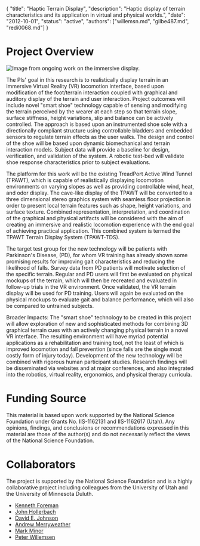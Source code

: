 {
	"title": "Haptic Terrain Display",
	"description": "Haptic display of terrain characteristics and its application in virtual and physical worlds.",
	"date": "2012-10-01",
	"status": "active",
	"authors": ["willemsn.md", "gilbe487.md", "redi0068.md"]
}

Project Overview
================

![Image from ongoing work on the immersive display.](http://d.umn.edu/~sivelab/media/hapticTerrain_011314.jpg "Haptic Terrain Stereo Display System")

The PIs' goal in this research is to realistically display terrain in
an immersive Virtual Reality (VR) locomotion interface, based upon
modification of the foot/terrain interaction coupled with graphical
and auditory display of the terrain and user interaction. Project
outcomes will include novel "smart shoe" technology capable of sensing
and modifying the terrain perceived by the wearer at each step so that
terrain slope, surface stiffness, height variations, slip and balance
can be actively controlled. The approach is based upon an instrumented
shoe sole with a directionally compliant structure using controllable
bladders and embedded sensors to regulate terrain effects as the user
walks. The design and control of the shoe will be based upon dynamic
biomechanical and terrain interaction models. Subject data will
provide a baseline for design, verification, and validation of the
system. A robotic test-bed will validate shoe response characteristics
prior to subject evaluations.

The platform for this work will be the existing TreadPort Active Wind
Tunnel (TPAWT), which is capable of realistically displaying
locomotion environments on varying slopes as well as providing
controllable wind, heat, and odor display. The cave-like display of
the TPAWT will be converted to a three dimensional stereo graphics
system with seamless floor projection in order to present local
terrain features such as shape, height variations, and surface
texture. Combined representation, interpretation, and coordination of
the graphical and physical artifacts will be considered with the aim
of creating an immersive and realistic locomotion experience with the
end goal of achieving practical application. This combined system is
termed the TPAWT Terrain Display System (TPAWT-TDS).

The target test group for the new technology will be patients with
Parkinson's Disease, (PD), for whom VR training has already shown some
promising results for improving gait characteristics and reducing the
likelihood of falls. Survey data from PD patients will motivate
selection of the specific terrain. Regular and PD users will first be
evaluated on physical mockups of the terrain, which will then be
recreated and evaluated in follow-up trials in the VR
environment. Once validated, the VR terrain display will be used for
PD training. Users will again be evaluated on the physical mockups to
evaluate gait and balance performance, which will also be compared to
untrained subjects.

Broader Impacts: The "smart shoe" technology to be created in this
project will allow exploration of new and sophisticated methods for
combining 3D graphical terrain cues with an actively changing physical
terrain in a novel VR interface. The resulting environment will have
myriad potential applications as a rehabilitation and training tool,
not the least of which is improved locomotion and fall prevention
(since falls are the single most costly form of injury
today). Development of the new technology will be combined with
rigorous human participant studies. Research findings will be
disseminated via websites and at major conferences, and also
integrated into the robotics, virtual reality, ergonomics, and
physical therapy curricula.

Funding Source
==============

This material is based upon work supported by the National Science
Foundation under Grants No. IIS-1162131 and IIS-1162617 (Utah).  Any
opinions, findings, and conclusions or recommendations expressed in
this material are those of the author(s) and do not necessarily
reflect the views of the National Science Foundation.

Collaborators
=============

The project is supported by the National Science Foundation and is a
highly collaborative project including colleagues from the University
of Utah and the University of Minnesota Duluth.

* [Kenneth Foreman](http://www.health.utah.edu/pt/facultystaff/faculty/foreman.html)
* [John Hollerbach](http://mech.utah.edu/people/faculty/rob-stoll-assistant-professor/)
* [David E. Johnson](http://www.cs.utah.edu/~dejohnso/)
* [Andrew Merryweather](http://mech.utah.edu/people/faculty/andrew-merryweather-assistant-professor/)
* [Mark Minor](http://mech.utah.edu/people/faculty/mark-a-minor-associate-professor/)
* [Peter Willemsen](http://www.d.umn.edu/~willemsn)



